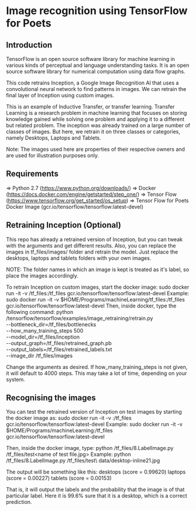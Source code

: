 # Image recognition using TensorFlow for Poets

## Introduction
TensorFlow is an open source software library for machine learning in various kinds of perceptual and language understanding tasks. It is an open source software library for numerical computation using data flow graphs. 

This code retrains Inception, a Google Image Recognition AI that uses a convolutional neural network to find patterns in images. We can retrain the final layer of Inception using custom images. 

This is an example of Inductive Transfer, or transfer learning. Transfer Learning is a research problem in machine learning that focuses on storing knowledge gained while solving one problem and applying it to a different but related problem. The inception was already trained on a large number of classes of images. But here, we retrain it on three classes or categories, namely Desktops, Laptops and Tablets.

Note: The images used here are properties of their respective owners and are used for illustration purposes only.

## Requirements
=> Python 2.7 (https://www.python.org/downloads/)
=> Docker (https://docs.docker.com/engine/getstarted/step_one/)
=> Tensor Flow (https://www.tensorflow.org/get_started/os_setup)
=> Tensor Flow for Poets Docker Image (gcr.io/tensorflow/tensorflow:latest-devel)

## Retraining Inception (Optional)

This repo has already a retrained version of Inception, but you can tweak with the arguments and get different results. Also, you can replace the images in tf_files/images/ folder and retrain the model. Just replace the desktops, laptops and tablets folders with your own images.

NOTE: The folder names in which an image is kept is treated as it's label, so place the images accordingly.

To retrain Inception on custom images, start the docker image:
	    sudo docker run -it -v <path to this repo>/tf_files:/tf_files  gcr.io/tensorflow/tensorflow:latest-devel
Example:
	    sudo docker run -it -v $HOME/Programs/machineLearning/tf_files:/tf_files  gcr.io/tensorflow/tensorflow:latest-devel
Then, inside docker, type the following command:
		 python /tensorflow/tensorflow/examples/image_retraining/retrain.py \
		 --bottleneck_dir=/tf_files/bottlenecks \
		 --how_many_training_steps 500 \
		 --model_dir=/tf_files/inception \
		 --output_graph=/tf_files/retrained_graph.pb \
		 --output_labels=/tf_files/retrained_labels.txt \
		 --image_dir /tf_files/images

Change the arguments as desired.
If how_many_training_steps is not given, it will default to 4000 steps. This may take a lot of time, depending on your system.

## Recognising the images
You can test the retrained version of Inception on test images by starting the docker image as:
	    sudo docker run -it -v <path to this folder>:/tf_files  gcr.io/tensorflow/tensorflow:latest-devel
Example:
	    sudo docker run -it -v $HOME/Programs/machineLearning:/tf_files  gcr.io/tensorflow/tensorflow:latest-devel

Then, inside the docker image, type:
		python /tf_files/8.LabelImage.py /tf_files/test\<name of test file.jpg>
Example:
		python /tf_files/8.LabelImage.py /tf_files/test\ data/desktop-inline21.jpg

The output will be something like this:
	desktops (score = 0.99620)
	laptops (score = 0.00227)
	tablets (score = 0.00153)
	
That is, it will output the labels and the probability that the image is of that particular label. Here it is 99.6% sure that it is a desktop, which is a correct prediction.